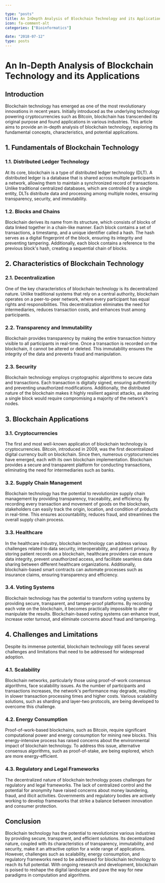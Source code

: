 ```yaml
---

type: "posts"
title: An InDepth Analysis of Blockchain Technology and its Applications
icon: fa-comment-alt
categories: ["Bioinformatics"]

date: "2018-07-12"
type: posts
---
```





# An In-Depth Analysis of Blockchain Technology and its Applications

## Introduction

Blockchain technology has emerged as one of the most revolutionary innovations in recent years. Initially introduced as the underlying technology powering cryptocurrencies such as Bitcoin, blockchain has transcended its original purpose and found applications in various industries. This article aims to provide an in-depth analysis of blockchain technology, exploring its fundamental concepts, characteristics, and potential applications.

## 1. Fundamentals of Blockchain Technology

### 1.1. Distributed Ledger Technology

At its core, blockchain is a type of distributed ledger technology (DLT). A distributed ledger is a database that is shared across multiple participants in a network, allowing them to maintain a synchronized record of transactions. Unlike traditional centralized databases, which are controlled by a single entity, DLTs distribute data and processing among multiple nodes, ensuring transparency, security, and immutability.

### 1.2. Blocks and Chains

Blockchain derives its name from its structure, which consists of blocks of data linked together in a chain-like manner. Each block contains a set of transactions, a timestamp, and a unique identifier called a hash. The hash serves as a digital fingerprint of the block, ensuring its integrity and preventing tampering. Additionally, each block contains a reference to the previous block's hash, creating a sequential chain of blocks.

## 2. Characteristics of Blockchain Technology

### 2.1. Decentralization

One of the key characteristics of blockchain technology is its decentralized nature. Unlike traditional systems that rely on a central authority, blockchain operates on a peer-to-peer network, where every participant has equal rights and responsibilities. This decentralization eliminates the need for intermediaries, reduces transaction costs, and enhances trust among participants.

### 2.2. Transparency and Immutability

Blockchain provides transparency by making the entire transaction history visible to all participants in real-time. Once a transaction is recorded on the blockchain, it cannot be altered or deleted. This immutability ensures the integrity of the data and prevents fraud and manipulation.

### 2.3. Security

Blockchain technology employs cryptographic algorithms to secure data and transactions. Each transaction is digitally signed, ensuring authenticity and preventing unauthorized modifications. Additionally, the distributed nature of the blockchain makes it highly resilient against attacks, as altering a single block would require compromising a majority of the network's nodes.

## 3. Blockchain Applications

### 3.1. Cryptocurrencies

The first and most well-known application of blockchain technology is cryptocurrencies. Bitcoin, introduced in 2009, was the first decentralized digital currency built on blockchain. Since then, numerous cryptocurrencies have emerged, each with its own blockchain implementation. Blockchain provides a secure and transparent platform for conducting transactions, eliminating the need for intermediaries such as banks.

### 3.2. Supply Chain Management

Blockchain technology has the potential to revolutionize supply chain management by providing transparency, traceability, and efficiency. By recording every transaction and movement of goods on the blockchain, stakeholders can easily track the origin, location, and condition of products in real-time. This ensures accountability, reduces fraud, and streamlines the overall supply chain process.

### 3.3. Healthcare

In the healthcare industry, blockchain technology can address various challenges related to data security, interoperability, and patient privacy. By storing patient records on a blockchain, healthcare providers can ensure data integrity, prevent unauthorized access, and facilitate seamless data sharing between different healthcare organizations. Additionally, blockchain-based smart contracts can automate processes such as insurance claims, ensuring transparency and efficiency.

### 3.4. Voting Systems

Blockchain technology has the potential to transform voting systems by providing secure, transparent, and tamper-proof platforms. By recording each vote on the blockchain, it becomes practically impossible to alter or manipulate the results. Blockchain-based voting systems can enhance trust, increase voter turnout, and eliminate concerns about fraud and tampering.

## 4. Challenges and Limitations

Despite its immense potential, blockchain technology still faces several challenges and limitations that need to be addressed for widespread adoption.

### 4.1. Scalability

Blockchain networks, particularly those using proof-of-work consensus algorithms, face scalability issues. As the number of participants and transactions increases, the network's performance may degrade, resulting in slower transaction processing times and higher costs. Various scalability solutions, such as sharding and layer-two protocols, are being developed to overcome this challenge.

### 4.2. Energy Consumption

Proof-of-work-based blockchains, such as Bitcoin, require significant computational power and energy consumption for mining new blocks. This energy-intensive process has raised concerns about the environmental impact of blockchain technology. To address this issue, alternative consensus algorithms, such as proof-of-stake, are being explored, which are more energy-efficient.

### 4.3. Regulatory and Legal Frameworks

The decentralized nature of blockchain technology poses challenges for regulatory and legal frameworks. The lack of centralized control and the potential for anonymity have raised concerns about money laundering, fraud, and illicit activities. Governments and regulatory bodies are actively working to develop frameworks that strike a balance between innovation and consumer protection.

## Conclusion

Blockchain technology has the potential to revolutionize various industries by providing secure, transparent, and efficient solutions. Its decentralized nature, coupled with its characteristics of transparency, immutability, and security, make it an attractive option for a wide range of applications. However, challenges such as scalability, energy consumption, and regulatory frameworks need to be addressed for blockchain technology to reach its full potential. With ongoing research and development, blockchain is poised to reshape the digital landscape and pave the way for new paradigms in computation and algorithms.
